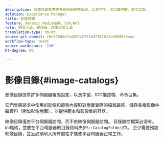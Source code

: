 ```yaml
---
description: 影像目錄提供許多伺服器組態設定，以及字型、ICC描述檔、命令巨集。
solution: Experience Manager
title: 影像目錄
feature: Dynamic Media經典，SDK/API
role: 開發人員、管理員、商業從業人員
translation-type: tm+mt
source-git-commit: f6c97606d7a4209427316d7367013ad9585a5cae
workflow-type: tm+mt
source-wordcount: '126'
ht-degree: 0%

---
```



# 影像目錄{#image-catalogs}

影像目錄提供許多伺服器組態設定，以及字型、ICC描述檔、命令巨集。

它們會將請求中使用的影像和靜態內容ID對應至實際的檔案路徑、儲存各種影像中繼資料（例如影像地圖），並提供範本和影像集的容器。

映像目錄僅由平台伺服器訪問，而不由映像伺服器訪問。 目錄屬性檔案必須有。ini尾碼，並放在平台伺服器的目錄資料夾(`PS::CatalogFolder`)中。 至少需要預設映像目錄，並且必須填入所有屬性才能使平台伺服器正常工作。
